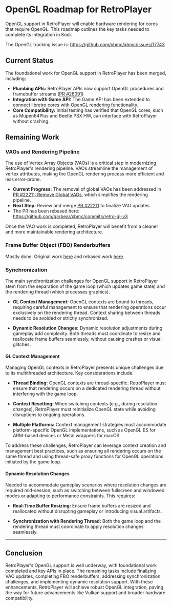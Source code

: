 # OpenGL Roadmap for RetroPlayer

OpenGL support in RetroPlayer will enable hardware rendering for cores that require OpenGL. This roadmap outlines the key tasks needed to complete its integration in Kodi.

The OpenGL tracking issue is: https://github.com/xbmc/xbmc/issues/17743

## Current Status

The foundational work for OpenGL support in RetroPlayer has been merged, including:

- **Plumbing APIs:** RetroPlayer APIs now support OpenGL procedures and framebuffer streams ([PR #26091](https://github.com/xbmc/xbmc/pull/26091))
- **Integration with Game API:** The Game API has been extended to connect libretro cores with OpenGL rendering functionality.
- **Core Compatibility:** Initial testing has verified that OpenGL cores, such as Mupen64Plus and Beetle PSX HW, can interface with RetroPlayer without crashing.

## Remaining Work

### VAOs and Rendering Pipeline

The use of Vertex Array Objects (VAOs) is a critical step in modernizing RetroPlayer's rendering pipeline. VAOs streamline the management of vertex attributes, making the OpenGL rendering process more efficient and less error-prone.

- **Current Progress:** The removal of global VAOs has been addressed in [PR #22211: Remove Global VAOs](https://github.com/xbmc/xbmc/pull/22211), which simplifies the rendering pipeline.
- **Next Step:** Review and merge [PR #22211](https://github.com/xbmc/xbmc/pull/22211) to finalize VAO updates.
- The PR has been rebased here: https://github.com/garbear/xbmc/commits/retro-gl-v3

Once the VAO work is completed, RetroPlayer will benefit from a cleaner and more maintainable rendering architecture.

### Frame Buffer Object (FBO) Renderbuffers

Mostly done. Original work [here](https://github.com/lrusak/xbmc/commits/retro-gl-v3) and rebased work [here](https://github.com/garbear/xbmc/commits/retro-gl-v3).

### Synchronization

The main synchronization challenges for OpenGL support in RetroPlayer stem from the separation of the game loop (which updates game state) and the rendering thread (which processes graphics).

- **GL Context Management:**
  OpenGL contexts are bound to threads, requiring careful management to ensure that rendering operations occur exclusively on  the rendering thread. Context sharing between threads needs to be avoided or strictly synchronized.

- **Dynamic Resolution Changes:**
  Dynamic resolution adjustments during gameplay add complexity. Both threads must coordinate to resize and reallocate frame buffers seamlessly, without causing crashes or visual glitches.

#### GL Context Management

Managing OpenGL contexts in RetroPlayer presents unique challenges due to its multithreaded architecture. Key considerations include:

- **Thread Binding:**
  OpenGL contexts are thread-specific. RetroPlayer must ensure that rendering occurs on a dedicated rendering thread without interfering with the game loop.

- **Context Resetting:**
  When switching contexts (e.g., during resolution changes), RetroPlayer must reinitialize OpenGL state while avoiding disruptions to ongoing operations.

- **Multiple Platforms:**
  Context management strategies must accommodate platform-specific OpenGL implementations, such as OpenGL ES for ARM-based devices or Metal wrappers for macOS.

To address these challenges, RetroPlayer can leverage context creation and management best practices, such as ensuring all rendering occurs on the same thread and using thread-safe proxy functions for OpenGL operations initiated by the game loop.

#### Dynamic Resolution Changes

Needed to accommodate gameplay scenarios where resolution changes are required mid-session, such as switching between fullscreen and windowed modes or adapting to performance constraints. This requires:

- **Real-Time Buffer Resizing:**
  Ensure frame buffers are resized and reallocated without disrupting gameplay or introducing visual artifacts.

- **Synchronization with Rendering Thread:**
  Both the game loop and the rendering thread must coordinate to apply resolution changes seamlessly.

---

## Conclusion

RetroPlayer's OpenGL support is well underway, with foundational work completed and key APIs in place. The remaining tasks include finalizing VAO updates, completing FBO renderbuffers, addressing synchronization challenges, and implementing dynamic resolution support. With these enhancements, RetroPlayer will achieve robust OpenGL integration, paving the way for future advancements like Vulkan support and broader hardware compatibility.
